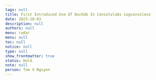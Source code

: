 ```yaml
---
tags: null
title: First Introduced Use Of Duckdb In Consolelabs Logconsoleso
date: 2023-10-03
description: null
authors: null
menu: radar
menu: null
toc: null
notice: null
type: null
show_frontmatter: true
status: Hold
note: null
person: Tom X Nguyen
---
```


